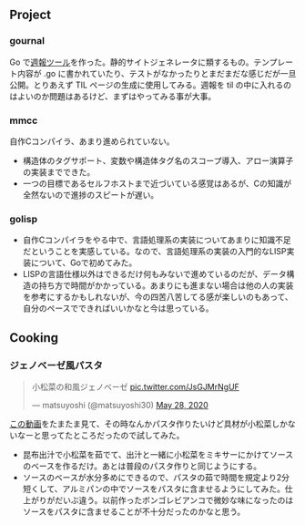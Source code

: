 ## Project

### gournal

Go で[週報ツール](https://github.com/matsuyoshi30/gournal)を作った。静的サイトジェネレータに類するもの。テンプレート内容が .go に書かれていたり、テストがなかったりとまだまだな感じだが一旦公開。とりあえず TIL ページの生成に使用してみる。週報を til の中に入れるのはよいのか問題はあるけど、まずはやってみる事が大事。

### mmcc

自作Cコンパイラ、あまり進められていない。

- 構造体のタグサポート、変数や構造体タグ名のスコープ導入、アロー演算子の実装までできた。
- 一つの目標であるセルフホストまで近づいている感覚はあるが、Cの知識が全然ないので進捗のスピートが遅い。

### golisp

- 自作Cコンパイラをやる中で、言語処理系の実装についてあまりに知識不足だということを実感している。なので、言語処理系の実装の入門的なLISP実装について、Goで初めてみた。
- LISPの言語仕様以外はできるだけ何もみないで進めているのだが、データ構造の持ち方で時間がかかっている。あまりにも進まない場合は他の人の実装を参考にするかもしれないが、今の四苦八苦してる感が楽しいのもあって、自分のペースでできればいいかなと今は思っている。

## Cooking

### ジェノベーゼ風パスタ

<blockquote class="twitter-tweet"><p lang="ja" dir="ltr">小松菜の和風ジェノベーゼ <a href="https://t.co/JsGJMrNgUF">pic.twitter.com/JsGJMrNgUF</a></p>&mdash; matsuyoshi (@matsuyoshi30) <a href="https://twitter.com/matsuyoshi30/status/1265967343273832448?ref_src=twsrc%5Etfw">May 28, 2020</a></blockquote> <script async src="https://platform.twitter.com/widgets.js" charset="utf-8"></script>

[この動画](https://www.youtube.com/watch?v=Q2uBiqM-Cec)をたまたま見て、その時なんかパスタ作りたいけど具材が小松菜しかないなーと思ってたところだったので試してみた。

- 昆布出汁で小松菜を茹でて、出汁と一緒に小松菜をミキサーにかけてソースのベースを作るだけ。あとは普段のパスタ作りと同じようにする。
- ソースのベースが水分多めにできるので、パスタの茹で時間を規定より2分短くして、アルミパンの中でソースをパスタに含ませるようにしてみた。仕上がりがだいぶ違う。以前作ったボンゴレビアンコで微妙な味になったのはソースをパスタに含ませることが不十分だったのかなと思う。
